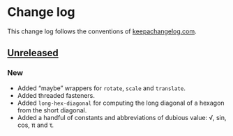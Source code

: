 # Change log
This change log follows the conventions of [keepachangelog.com](http://keepachangelog.com/).

## [Unreleased]
### New
- Added “maybe” wrappers for `rotate`, `scale` and `translate`.
- Added threaded fasteners.
- Added `long-hex-diagonal` for computing the long diagonal of a hexagon
  from the short diagonal.
- Added a handful of constants and abbreviations of dubious value:
  √, sin, cos, π and τ.

[Unreleased]: https://github.com/veikman/scad-tarmi/compare/v0.1.0...HEAD
